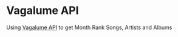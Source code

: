 # Vagalume API
Using [Vagalume API](https://api.vagalume.com.br) to get Month Rank Songs, Artists and Albums
